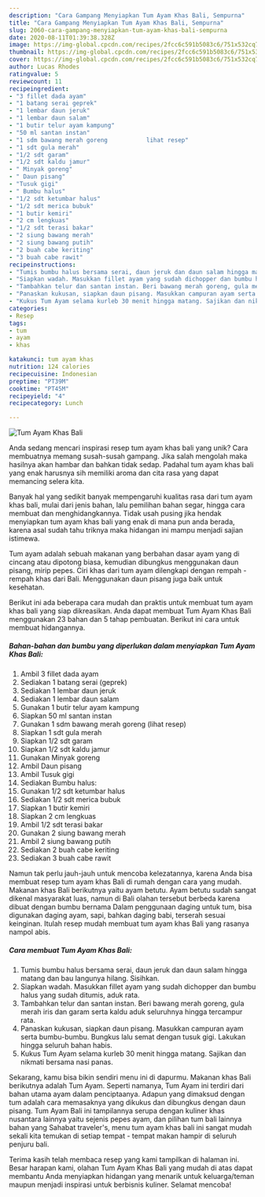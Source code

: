 ```yaml
---
description: "Cara Gampang Menyiapkan Tum Ayam Khas Bali, Sempurna"
title: "Cara Gampang Menyiapkan Tum Ayam Khas Bali, Sempurna"
slug: 2060-cara-gampang-menyiapkan-tum-ayam-khas-bali-sempurna
date: 2020-08-11T01:39:38.328Z
image: https://img-global.cpcdn.com/recipes/2fcc6c591b5083c6/751x532cq70/tum-ayam-khas-bali-foto-resep-utama.jpg
thumbnail: https://img-global.cpcdn.com/recipes/2fcc6c591b5083c6/751x532cq70/tum-ayam-khas-bali-foto-resep-utama.jpg
cover: https://img-global.cpcdn.com/recipes/2fcc6c591b5083c6/751x532cq70/tum-ayam-khas-bali-foto-resep-utama.jpg
author: Lucas Rhodes
ratingvalue: 5
reviewcount: 11
recipeingredient:
- "3 fillet dada ayam"
- "1 batang serai geprek"
- "1 lembar daun jeruk"
- "1 lembar daun salam"
- "1 butir telur ayam kampung"
- "50 ml santan instan"
- "1 sdm bawang merah goreng           lihat resep"
- "1 sdt gula merah"
- "1/2 sdt garam"
- "1/2 sdt kaldu jamur"
- " Minyak goreng"
- " Daun pisang"
- "Tusuk gigi"
- " Bumbu halus"
- "1/2 sdt ketumbar halus"
- "1/2 sdt merica bubuk"
- "1 butir kemiri"
- "2 cm lengkuas"
- "1/2 sdt terasi bakar"
- "2 siung bawang merah"
- "2 siung bawang putih"
- "2 buah cabe keriting"
- "3 buah cabe rawit"
recipeinstructions:
- "Tumis bumbu halus bersama serai, daun jeruk dan daun salam hingga matang dan bau langunya hilang. Sisihkan."
- "Siapkan wadah. Masukkan fillet ayam yang sudah dichopper dan bumbu halus yang sudah ditumis, aduk rata."
- "Tambahkan telur dan santan instan. Beri bawang merah goreng, gula merah iris dan garam serta kaldu aduk seluruhnya hingga tercampur rata."
- "Panaskan kukusan, siapkan daun pisang. Masukkan campuran ayam serta bumbu-bumbu. Bungkus lalu semat dengan tusuk gigi. Lakukan hingga seluruh bahan habis."
- "Kukus Tum Ayam selama kurleb 30 menit hingga matang. Sajikan dan nikmati bersama nasi panas."
categories:
- Resep
tags:
- tum
- ayam
- khas

katakunci: tum ayam khas 
nutrition: 124 calories
recipecuisine: Indonesian
preptime: "PT39M"
cooktime: "PT45M"
recipeyield: "4"
recipecategory: Lunch

---
```



![Tum Ayam Khas Bali](https://img-global.cpcdn.com/recipes/2fcc6c591b5083c6/751x532cq70/tum-ayam-khas-bali-foto-resep-utama.jpg)

Anda sedang mencari inspirasi resep tum ayam khas bali yang unik? Cara membuatnya memang susah-susah gampang. Jika salah mengolah maka hasilnya akan hambar dan bahkan tidak sedap. Padahal tum ayam khas bali yang enak harusnya sih memiliki aroma dan cita rasa yang dapat memancing selera kita.

Banyak hal yang sedikit banyak mempengaruhi kualitas rasa dari tum ayam khas bali, mulai dari jenis bahan, lalu pemilihan bahan segar, hingga cara membuat dan menghidangkannya. Tidak usah pusing jika hendak menyiapkan tum ayam khas bali yang enak di mana pun anda berada, karena asal sudah tahu triknya maka hidangan ini mampu menjadi sajian istimewa.

Tum ayam adalah sebuah makanan yang berbahan dasar ayam yang di cincang atau dipotong biasa, kemudian dibungkus menggunakan daun pisang, mirip pepes. Ciri khas dari tum ayam dilengkapi dengan rempah - rempah khas dari Bali. Menggunakan daun pisang juga baik untuk kesehatan.


Berikut ini ada beberapa cara mudah dan praktis untuk membuat tum ayam khas bali yang siap dikreasikan. Anda dapat membuat Tum Ayam Khas Bali menggunakan 23 bahan dan 5 tahap pembuatan. Berikut ini cara untuk membuat hidangannya.

<!--inarticleads1-->

##### Bahan-bahan dan bumbu yang diperlukan dalam menyiapkan Tum Ayam Khas Bali:

1. Ambil 3 fillet dada ayam
1. Sediakan 1 batang serai (geprek)
1. Sediakan 1 lembar daun jeruk
1. Sediakan 1 lembar daun salam
1. Gunakan 1 butir telur ayam kampung
1. Siapkan 50 ml santan instan
1. Gunakan 1 sdm bawang merah goreng           (lihat resep)
1. Siapkan 1 sdt gula merah
1. Siapkan 1/2 sdt garam
1. Siapkan 1/2 sdt kaldu jamur
1. Gunakan  Minyak goreng
1. Ambil  Daun pisang
1. Ambil Tusuk gigi
1. Sediakan  Bumbu halus:
1. Gunakan 1/2 sdt ketumbar halus
1. Sediakan 1/2 sdt merica bubuk
1. Siapkan 1 butir kemiri
1. Siapkan 2 cm lengkuas
1. Ambil 1/2 sdt terasi bakar
1. Gunakan 2 siung bawang merah
1. Ambil 2 siung bawang putih
1. Sediakan 2 buah cabe keriting
1. Sediakan 3 buah cabe rawit


Namun tak perlu jauh-jauh untuk mencoba kelezatannya, karena Anda bisa membuat resep tum ayam khas Bali di rumah dengan cara yang mudah. Makanan khas Bali berikutnya yaitu ayam betutu. Ayam betutu sudah sangat dikenal masyarakat luas, namun di Bali olahan tersebut berbeda karena dibuat dengan bumbu bernama Dalam penggunaan daging untuk tum, bisa digunakan daging ayam, sapi, bahkan daging babi, terserah sesuai keinginan. Itulah resep mudah membuat tum ayam khas Bali yang rasanya nampol abis. 

<!--inarticleads2-->

##### Cara membuat Tum Ayam Khas Bali:

1. Tumis bumbu halus bersama serai, daun jeruk dan daun salam hingga matang dan bau langunya hilang. Sisihkan.
1. Siapkan wadah. Masukkan fillet ayam yang sudah dichopper dan bumbu halus yang sudah ditumis, aduk rata.
1. Tambahkan telur dan santan instan. Beri bawang merah goreng, gula merah iris dan garam serta kaldu aduk seluruhnya hingga tercampur rata.
1. Panaskan kukusan, siapkan daun pisang. Masukkan campuran ayam serta bumbu-bumbu. Bungkus lalu semat dengan tusuk gigi. Lakukan hingga seluruh bahan habis.
1. Kukus Tum Ayam selama kurleb 30 menit hingga matang. Sajikan dan nikmati bersama nasi panas.


Sekarang, kamu bisa bikin sendiri menu ini di dapurmu. Makanan khas Bali berikutnya adalah Tum Ayam. Seperti namanya, Tum Ayam ini terdiri dari bahan utama ayam dalam penciptaanya. Adapun yang dimaksud dengan tum adalah cara memasaknya yang dikukus dan dibungkus dengan daun pisang. Tum Ayam Bali ini tampilannya serupa dengan kuliner khas nusantara lainnya yaitu sejenis pepes ayam, dan pilihan tum bali lainnya bahan yang Sahabat traveler&#39;s, menu tum ayam khas bali ini sangat mudah sekali kita temukan di setiap tempat - tempat makan hampir di seluruh penjuru bali. 

Terima kasih telah membaca resep yang kami tampilkan di halaman ini. Besar harapan kami, olahan Tum Ayam Khas Bali yang mudah di atas dapat membantu Anda menyiapkan hidangan yang menarik untuk keluarga/teman maupun menjadi inspirasi untuk berbisnis kuliner. Selamat mencoba!

